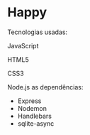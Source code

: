 # Happy
<p>Tecnologias usadas:</p>
<p>JavaScript</p>
<p>HTML5</p>
<p>CSS3</p>
Node.js as dependências:
<ul>
  <li>Express</li>
  <li>Nodemon</li>
  <li>Handlebars</li>
  <li>sqlite-async</li>
</ul>
